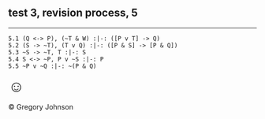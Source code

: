 ## test 3, revision process, 5

---

~~~{.ProofChecker .JohnsonSL options="fonts tabindent render" guides="fitch" points="20" late-credit="20"}
5.1 (Q <-> P), (~T & W) :|-: ([P v T] -> Q)
5.2 (S -> ~T), (T v Q) :|-: ([P & S] -> [P & Q])
5.3 ~S -> ~T, T :|-: S
5.4 S <-> ~P, P v ~S :|-: P
5.5 ~P v ~Q	:|-: ~(P & Q)
~~~

<font size="6.5">&#9786;</font>

<p>&copy; <script>document.write(new Date().getFullYear())</script> Gregory Johnson</p>
 
